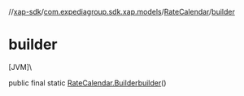 //[xap-sdk](../../../index.md)/[com.expediagroup.sdk.xap.models](../index.md)/[RateCalendar](index.md)/[builder](builder.md)

# builder

[JVM]\

public final static [RateCalendar.Builder](-builder/index.md)[builder](builder.md)()
